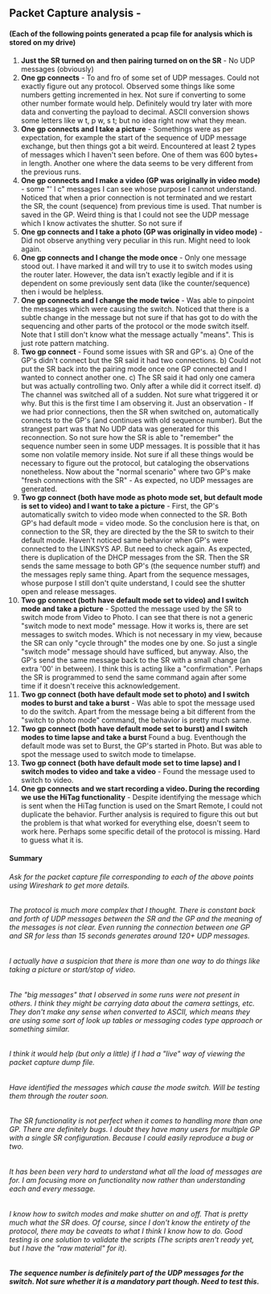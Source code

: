 ## Packet Capture analysis -
#### (Each of the following points generated a pcap file for analysis which is stored on my drive)
1. **Just the SR turned on and then pairing turned on on the SR** - No UDP messages (obviously)
2. **One gp connects** - To and fro of some set of UDP messages. Could not exactly figure out any protocol. Observed some things like some numbers getting incremented in hex. Not sure if converting to some other number formate would help. Definitely would try later with more data and converting the payload to decimal. ASCII conversion shows some letters like w t, p w, s t; but no idea right now what they mean.   
3. **One gp connects and I take a picture** - Somethings were as per expectation, for example the start of the sequence of UDP message exchange, but then things got a bit weird. Encountered at least 2 types of messages which I haven't seen before. One of them was 600 bytes+ in length. Another one where the data seems to be very different from the previous runs.
4. **One gp connects and I make a video (GP was originally in video mode)** - some "' l c" messages I can see whose purpose I cannot understand. Noticed that when a prior connection is not terminated and we restart the SR, the count (sequence) from previous time is used. That number is saved in the GP. Weird thing is that I could not see the UDP message which I know activates the shutter. So not sure if  
5. **One gp connects and I take a photo (GP was originally in video mode)** - Did not observe anything very peculiar in this run. Might need to look again.
6. **One gp connects and I change the mode once** - Only one message stood out. I have marked it and will try to use it to switch modes using the router later. However, the data isn't exactly legible and if it is dependent on some previously sent data (like the counter/sequence) then i would be helpless.  
7. **One gp connects and I change the mode twice** - Was able to pinpoint the messages which were causing the switch. Noticed that there is a subtle change in the message but not sure if that has got to do with the sequencing and other parts of the protocol or the mode switch itself. Note that I still don't know what the message actually "means". This is just rote pattern matching.
8. **Two gp connect** - Found some issues with SR and GP's. a) One of the GP's didn't connect but the SR said it had two connections. b) Could not put the SR back into the pairing mode once one GP connected and I wanted to connect another one. c) The SR said it had only one camera but was actually controlling two. Only after a while did it correct itself. d) The channel was switched all of a sudden. Not sure what triggered it or why. But this is the first time I am observing it. Just an observation - If we had prior connections, then the SR when switched on, automatically connects to the GP's (and continues with old sequence number). But the strangest part was that No UDP data was generated for this reconnection. So not sure how the SR is able to "remember" the sequence number seen in some UDP messages. It is possible that it has some non volatile memory inside. Not sure if all these things would be necessary to figure out the protocol, but cataloging the observations nonetheless. Now about the "normal scenario" where two GP's make "fresh connections with the SR" - As expected, no UDP messages are generated.
9. **Two gp connect (both have mode as photo mode set, but default mode is set to video) and I want to take a picture** - First, the GP's automatically switch to video mode when connected to the SR. Both GP's had default mode = video mode. So the conclusion here is that, on connection to the SR, they are directed by the the SR to switch to their default mode. Haven't noticed same behavior when GP's were connected to the LINKSYS AP. But need to check again. As expected, there is duplication of the DHCP messages from the SR. Then the SR sends the same message to both GP's (the sequence number stuff) and the messages reply same thing. Apart from the sequence messages, whose purpose I still don't quite understand, I could see the shutter open and release messages.
10. **Two gp connect (both have default mode set to video) and I switch mode and take a picture** - Spotted the message used by the SR to switch mode from Video to Photo. I can see that there is not a generic "switch mode to next mode" message. How it works is, there are set messages to switch modes. Which is not necessary in my view, because the SR can only "cycle through" the modes one by one. So just a single "switch mode" message should have sufficed, but anyway. Also, the GP's send the same message back to the SR with a small change (an extra '00' in between). I think this is acting like a "confirmation". Perhaps the SR is programmed to send the same command again after some time if it doesn't receive this acknowledgement.
11. **Two gp connect (both have default mode set to photo) and I switch modes to burst and take a burst** - Was able to spot the message used to do the switch. Apart from the message being a bit different from the "switch to photo mode" command, the behavior is pretty much same.
12. **Two gp connect (both have default mode set to burst) and I switch modes to time lapse and take a burst** Found a bug. Eventhough the default mode was set to Burst, the GP's started in Photo. But was able to spot the message used to switch mode to timelapse.
13. **Two gp connect (both have default mode set to time lapse) and I switch modes to video and take a video** - Found the message used to switch to video.
14. **One gp connects and we start recording a video. During the recording we use the HiTag functionality** - Despite identifying the message which is sent when the HiTag function is used on the Smart Remote, I could not duplicate the behavior. Further analysis is required to figure this out but the problem is that what worked for everything else, doesn't seem to work here. Perhaps some specific detail of the protocol is missing. Hard to guess what it is.

#### Summary

###### Ask for the packet capture file corresponding to each of the above points using Wireshark to get more details.

###### The protocol is much more complex that I thought. There is constant back and forth of UDP messages between the SR and the GP and the meaning of the messages is not clear. Even running the connection between one GP and SR for less than 15 seconds generates around 120+ UDP messages.
###### I actually have a suspicion that there is more than one way to do things like taking a picture or start/stop of video.
###### The "big messages" that I observed in some runs were not present in others. I think they might be carrying data about the camera settings, etc. They don't make any sense when converted to ASCII, which means they are using some sort of look up tables or messaging codes type approach or something similar.
###### I think it would help (but only a little) if I had a "live" way of viewing the packet capture dump file.
###### Have identified the messages which cause the mode switch. Will be testing them through the router soon.
###### The SR functionality is not perfect when it comes to handling more than one GP. There are definitely bugs. I doubt they have many users for multiple GP with a single SR configuration. Because I could easily reproduce a bug or two.
###### It has been been very hard to understand what all the load of messages are for. I am focusing more on functionality now rather than understanding each and every message.
###### I know how to switch modes and make shutter on and off. That is pretty much what the SR does. Of course, since I don't know the entirety of the protocol, there may be caveats to what I think I know how to do. Good testing is one solution to validate the scripts (The scripts aren't ready yet, but I have the "raw material" for it).
#### _The sequence number is definitely part of the UDP messages for the switch. Not sure whether it is a mandatory part though. Need to test this._
